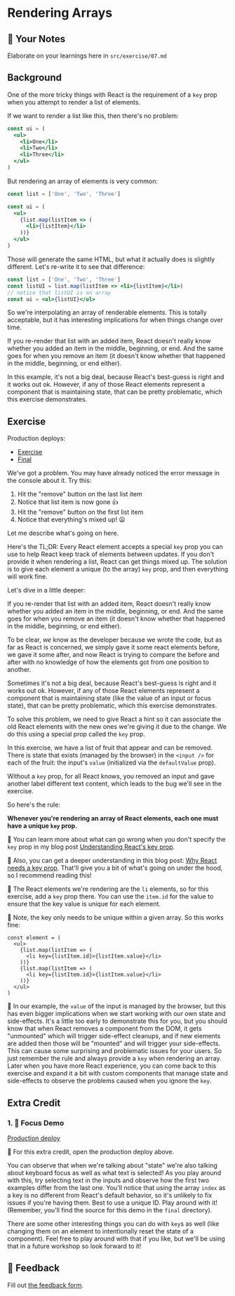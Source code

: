 # Rendering Arrays

## 📝 Your Notes

Elaborate on your learnings here in `src/exercise/07.md`

## Background

One of the more tricky things with React is the requirement of a `key` prop when
you attempt to render a list of elements.

If we want to render a list like this, then there's no problem:

```jsx
const ui = (
  <ul>
    <li>One</li>
    <li>Two</li>
    <li>Three</li>
  </ul>
)
```

But rendering an array of elements is very common:

```jsx
const list = ['One', 'Two', 'Three']

const ui = (
  <ul>
    {list.map(listItem => (
      <li>{listItem}</li>
    ))}
  </ul>
)
```

Those will generate the same HTML, but what it actually does is slightly
different. Let's re-write it to see that difference:

```jsx
const list = ['One', 'Two', 'Three']
const listUI = list.map(listItem => <li>{listItem}</li>)
// notice that listUI is an array
const ui = <ul>{listUI}</ul>
```

So we're interpolating an array of renderable elements. This is totally
acceptable, but it has interesting implications for when things change over
time.

If you re-render that list with an added item, React doesn't really know whether
you added an item in the middle, beginning, or end. And the same goes for when
you remove an item (it doesn't know whether that happened in the middle,
beginning, or end either).

In this example, it's not a big deal, because React's best-guess is right and it
works out ok. However, if any of those React elements represent a component that
is maintaining state, that can be pretty problematic, which this exercise
demonstrates.

## Exercise

Production deploys:

- [Exercise](http://react-fundamentals.netlify.app/isolated/exercise/07.js)
- [Final](http://react-fundamentals.netlify.app/isolated/final/07.js)

We've got a problem. You may have already noticed the error message in the
console about it. Try this:

1. Hit the "remove" button on the last list item
2. Notice that list item is now gone 👍
3. Hit the "remove" button on the first list item
4. Notice that everything's mixed up! 😦

Let me describe what's going on here.

Here's the TL;DR: Every React element accepts a special `key` prop you can use
to help React keep track of elements between updates. If you don't provide it
when rendering a list, React can get things mixed up. The solution is to give
each element a unique (to the array) `key` prop, and then everything will work
fine.

Let's dive in a little deeper:

If you re-render that list with an added item, React doesn't really know whether
you added an item in the middle, beginning, or end. And the same goes for when
you remove an item (it doesn't know whether that happened in the middle,
beginning, or end either).

To be clear, _we_ know as the developer because we wrote the code, but as far as
React is concerned, we simply gave it some react elements before, we gave it
some after, and now React is trying to compare the before and after with no
knowledge of how the elements got from one position to another.

Sometimes it's not a big deal, because React's best-guess is right and it works
out ok. However, if any of those React elements represent a component that is
maintaining state (like the value of an input or focus state), that can be
pretty problematic, which this exercise demonstrates.

To solve this problem, we need to give React a hint so it can associate the old
React elements with the new ones we're giving it due to the change. We do this
using a special prop called the `key` prop.

In this exercise, we have a list of fruit that appear and can be removed. There
is state that exists (managed by the browser) in the `<input />` for each of the
fruit: the input's `value` (initialized via the `defaultValue` prop).

Without a `key` prop, for all React knows, you removed an input and gave another
label different text content, which leads to the bug we'll see in the exercise.

So here's the rule:

**Whenever you're rendering an array of React elements, each one must have a
unique `key` prop.**

📜 You can learn more about what can go wrong when you don't specify the `key`
prop in my blog post
[Understanding React's key prop](https://kentcdodds.com/blog/understanding-reacts-key-prop).

📜 Also, you can get a deeper understanding in this blog post:
[Why React needs a key prop](https://epicreact.dev/why-react-needs-a-key-prop).
That'll give you a bit of what's going on under the hood, so I recommend reading
this!

🐨 The React elements we're rendering are the `li` elements, so for this
exercise, add a `key` prop there. You can use the `item.id` for the value to
ensure that the key value is unique for each element.

🦉 Note, the key only needs to be unique within a given array. So this works
fine:

```tsx
const element = (
  <ul>
    {list.map(listItem => (
      <li key={listItem.id}>{listItem.value}</li>
    ))}
    {list.map(listItem => (
      <li key={listItem.id}>{listItem.value}</li>
    ))}
  </ul>
)
```

🦉 In our example, the `value` of the input is managed by the browser, but this
has even bigger implications when we start working with our own state and
side-effects. It's a little too early to demonstrate this for you, but you
should know that when React removes a component from the DOM, it gets
"unmounted" which will trigger side-effect cleanups, and if new elements are
added then those will be "mounted" and will trigger your side-effects. This can
cause some surprising and problematic issues for your users. So just remember
the rule and always provide a `key` when rendering an array. Later when you have
more React experience, you can come back to this exercise and expand it a bit
with custom components that manage state and side-effects to observe the
problems caused when you ignore the `key`.

## Extra Credit

### 1. 💯 Focus Demo

[Production deploy](http://react-fundamentals.netlify.app/isolated/final/07.extra-1.js)

🐨 For this extra credit, open the production deploy above.

You can observe that when we're talking about "state" we're also talking about
keyboard focus as well as what text is selected! As you play around with this,
try selecting text in the inputs and observe how the first two examples differ
from the last one. You'll notice that using the array `index` as a key is no
different from React's default behavior, so it's unlikely to fix issues if
you're having them. Best to use a unique ID. Play around with it! (Remember,
you'll find the source for this demo in the `final` directory).

There are some other interesting things you can do with `key`s as well (like
changing them on an element to intentionally reset the state of a component).
Feel free to play around with that if you like, but we'll be using that in a
future workshop so look forward to it!

## 🦉 Feedback

Fill out
[the feedback form](https://ws.kcd.im/?ws=React%20Fundamentals%20%E2%9A%9B&e=07%3A%20Rendering%20Arrays&em=dev.fahad.alothman%40gmail.com).
